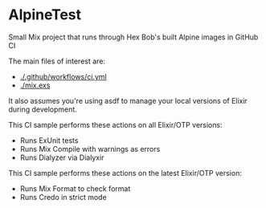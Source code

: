 # AlpineTest

Small Mix project that runs through Hex Bob's built Alpine images in GitHub CI

The main files of interest are:

* [./.github/workflows/ci.yml](./.github/workflows/ci.yml)
* [./mix.exs](./mix.exs)

It also assumes you're using asdf to manage your local versions of Elixir during
development.

This CI sample performs these actions on all Elixir/OTP versions:

* Runs ExUnit tests
* Runs Mix Compile with warnings as errors
* Runs Dialyzer via Dialyxir

This CI sample performs these actions on the latest Elixir/OTP version:

* Runs Mix Format to check format
* Runs Credo in strict mode


